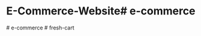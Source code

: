 # E-Commerce-Website#   e - c o m m e r c e  
 #   e - c o m m e r c e  
 #   f r e s h - c a r t  
 